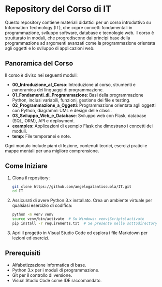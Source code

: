 # Repository del Corso di IT

Questo repository contiene materiali didattici per un corso introduttivo su Information Technology (IT), che copre concetti fondamentali in programmazione, sviluppo software, database e tecnologie web. Il corso è strutturato in moduli, che progrediscono dai principi base della programmazione ad argomenti avanzati come la programmazione orientata agli oggetti e lo sviluppo di applicazioni web.

## Panoramica del Corso

Il corso è diviso nei seguenti moduli:

- **00_Introduzione_al_Corso**: Introduzione al corso, strumenti e panoramica dei linguaggi di programmazione.
- **01_Fondamenti_di_Programmazione**: Basi della programmazione Python, inclusi variabili, funzioni, gestione dei file e testing.
- **02_Programmazione_a_Oggetti**: Programmazione orientata agli oggetti con Python, diagrammi UML e design delle classi.
- **03_Sviluppo_Web_e_Database**: Sviluppo web con Flask, database (SQL, ORM), API e deployment.
- **examples**: Applicazioni di esempio Flask che dimostrano i concetti dei moduli.
- **temp**: File temporanei e note.

Ogni modulo include piani di lezione, contenuti teorici, esercizi pratici e mappe mentali per una migliore comprensione.

## Come Iniziare

1. Clona il repository:
   ```bash
   git clone https://github.com/angelogalantiscuola/IT.git
   cd IT
   ```

2. Assicurati di avere Python 3.x installato. Crea un ambiente virtuale per qualsiasi esercizio di codifica:
   ```bash
   python -m venv venv
   source venv/bin/activate  # Su Windows: venv\Scripts\activate
   pip install -r requirements.txt  # Se presente nelle sottodirectory
   ```

3. Apri il progetto in Visual Studio Code ed esplora i file Markdown per lezioni ed esercizi.

## Prerequisiti

- Alfabetizzazione informatica di base.
- Python 3.x per i moduli di programmazione.
- Git per il controllo di versione.
- Visual Studio Code come IDE raccomandato.
